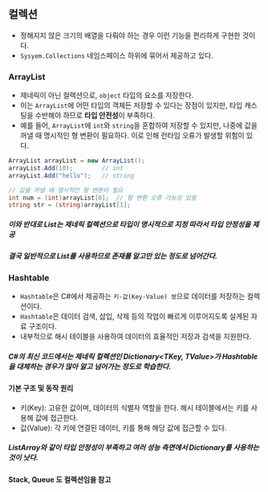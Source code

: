 ## 컬렉션
- 정해지지 않은 크기의 배열을 다뤄야 하는 경우 이런 기능을 편리하게 구현한 것이다.
- `Sysyem.Collections` 네임스페이스 하위에 묶어서 제공하고 있다.

### ArrayList
- 제네릭이 아닌 컬렉션으로, `object` 타입의 요소를 저장한다.
- 이는 `ArrayList`에 어떤 타입의 객체든 저장할 수 있다는 장점이 있지만, 타입 캐스팅을 수반해야 하므로 **타입 안전성**이 부족하다.
- 예를 들어, `ArrayList`에 `int`와 `string`을 혼합하여 저장할 수 있지만, 나중에 값을 꺼낼 때 명시적인 형 변환이 필요하다. 이로 인해 런타임 오류가 발생할 위험이 있다.
```cs
ArrayList arrayList = new ArrayList();
arrayList.Add(10);        // int
arrayList.Add("hello");   // string

// 값을 꺼낼 때 명시적인 형 변환이 필요
int num = (int)arrayList[0];  // 형 변환 오류 가능성 있음
string str = (string)arrayList[1];
```

##### 이와 반대로 List<T>는 제네릭 컬렉션으로 타입이 명시적으로 지정 따라서 타입 안정성을 제공
##### 결국 일반적으로 List<T>를 사용하므로 존재를 알고만 있는 정도로 넘어간다.

### Hashtable
- `Hashtable`은 C#에서 제공하는 `키-값(Key-Value) 쌍`으로 데이터를 저장하는 컬렉션이다.
- `Hashtable`은 데이터 검색, 삽입, 삭제 등의 작업이 빠르게 이루어지도록 설계된 자료 구조이다.
- 내부적으로 해시 테이블을 사용하여 데이터의 효율적인 저장과 검색을 지원한다.
##### C#의 최신 코드에서는 제네릭 컬렉션인 Dictionary<TKey, TValue>가 Hashtable을 대체하는 경우가 많아 알고 넘어가는 정도로 학습한다.

#### 기본 구조 및 동작 원리
- 키(Key): 고유한 값이며, 데이터의 식별자 역할을 한다. 해시 테이블에서는 키를 사용해 값에 접근한다.
- 값(Value): 각 키에 연결된 데이터, 키를 통해 해당 값에 접근할 수 있다.

##### ListArray와 같이 **타입 안정성**이 부족하고 여러 성능 측면에서 Dictionary를 사용하는 것이 낫다.

#### Stack, Queue 도 컬렉션임을 참고
